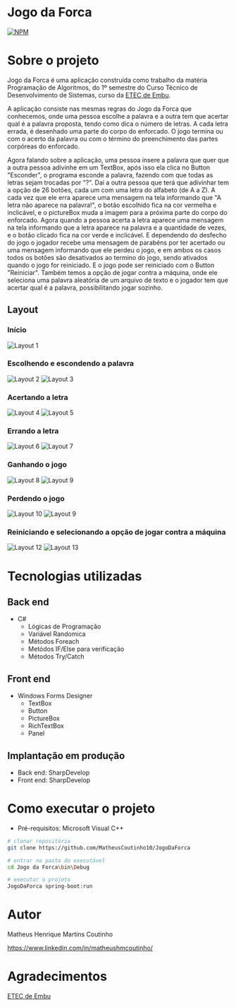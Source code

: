 # Jogo da Forca
[![NPM](https://img.shields.io/npm/l/react)](https://github.com/MatheusCoutinho10/JogoDaForca/blob/master/LICENSE) 

# Sobre o projeto

Jogo da Forca é uma aplicação construída como trabalho da matéria Programação de Algoritmos, do 1º semestre do Curso Técnico de Desenvolvimento de Sistemas, curso da [ETEC de Embu](https://www.etecdeembu.com.br/ "Site da ETEC de Embu").

A aplicação consiste nas mesmas regras do Jogo da Forca que conhecemos, onde uma pessoa escolhe a palavra e a outra tem que acertar qual é a palavra proposta, tendo como dica o número de letras. A cada letra errada, é desenhado uma parte do corpo do enforcado. O jogo termina ou com o acerto da palavra ou com o término do preenchimento das partes corpóreas do enforcado.

Agora falando sobre a aplicação, uma pessoa insere a palavra que quer que a outra pessoa adivinhe em um TextBox, após isso ela clica no Button "Esconder", o programa esconde a palavra, fazendo com que todas as letras sejam trocadas por "?". Daí a outra pessoa que terá que adivinhar tem a opção de 26 botões, cada um com uma letra do alfabeto (de A a Z). A cada vez que ele erra aparece uma mensagem na tela informando que "A letra não aparece na palavra!", o botão escolhido fica na cor vermelha e inclicável, e o pictureBox muda a imagem para a próxima parte do corpo do enforcado. Agora quando a pessoa acerta a letra aparece uma mensagem na tela informando que a letra aparece na palavra e a quantidade de vezes, e o botão clicado fica na cor verde e inclicável. E dependendo do desfecho do jogo o jogador recebe uma mensagem de parabéns por ter acertado ou uma mensagem informando que ele perdeu o jogo, e em ambos os casos todos os botões são desativados ao termino do jogo, sendo ativados quando o jogo for reiniciado. E o jogo pode ser reiniciado com o Button "Reiniciar". Também temos a opção de jogar contra a máquina, onde ele seleciona uma palavra aleatória de um arquivo de texto e o jogador tem que acertar qual é a palavra, possibilitando jogar sozinho.

## Layout
### Início
![Layout 1](https://github.com/MatheusCoutinho10/JogoDaForca/blob/master/Assets/JogoDaForca01.JPG)

### Escolhendo e escondendo a palavra
![Layout 2](https://github.com/MatheusCoutinho10/JogoDaForca/blob/master/Assets/JogoDaForca02.JPG) ![Layout 3](https://github.com/MatheusCoutinho10/JogoDaForca/blob/master/Assets/JogoDaForca03.JPG)

### Acertando a letra
![Layout 4](https://github.com/MatheusCoutinho10/JogoDaForca/blob/master/Assets/JogoDaForca04.JPG) ![Layout 5](https://github.com/MatheusCoutinho10/JogoDaForca/blob/master/Assets/JogoDaForca05.JPG)

### Errando a letra
![Layout 6](https://github.com/MatheusCoutinho10/JogoDaForca/blob/master/Assets/JogoDaForca06.JPG) ![Layout 7](https://github.com/MatheusCoutinho10/JogoDaForca/blob/master/Assets/JogoDaForca07.JPG)

### Ganhando o jogo
![Layout 8](https://github.com/MatheusCoutinho10/JogoDaForca/blob/master/Assets/JogoDaForca08.JPG) ![Layout 9](https://github.com/MatheusCoutinho10/JogoDaForca/blob/master/Assets/JogoDaForca09.JPG)

### Perdendo o jogo
![Layout 10](https://github.com/MatheusCoutinho10/JogoDaForca/blob/master/Assets/JogoDaForca10.JPG) ![Layout 9](https://github.com/MatheusCoutinho10/JogoDaForca/blob/master/Assets/JogoDaForca11.JPG)

### Reiniciando e selecionando a opção de jogar contra a máquina
![Layout 12](https://github.com/MatheusCoutinho10/JogoDaForca/blob/master/Assets/JogoDaForca12.JPG) ![Layout 13](https://github.com/MatheusCoutinho10/JogoDaForca/blob/master/Assets/JogoDaForca13.JPG)

# Tecnologias utilizadas
## Back end
- C#
  - Lógicas de Programação
  - Variável Randomica
  - Métodos Foreach
  - Metódos IF/Else para verificação
  - Métodos Try/Catch
## Front end
- Windows Forms Designer
  - TextBox
  - Button
  - PictureBox
  - RichTextBox
  - Panel
## Implantação em produção
- Back end: SharpDevelop
- Front end: SharpDevelop

# Como executar o projeto

- Pré-requisitos: Microsoft Visual C++

```bash
# clonar repositório
git clone https://github.com/MatheusCoutinho10/JogoDaForca

# entrar na pasta do executável
cd Jogo da Forca\bin\Debug

# executar o projeto
JogoDaForca spring-boot:run
```

# Autor

Matheus Henrique Martins Coutinho

https://www.linkedin.com/in/matheushmcoutinho/

# Agradecimentos

[ETEC de Embu](https://www.etecdeembu.com.br/ "Site da ETEC de Embu")
